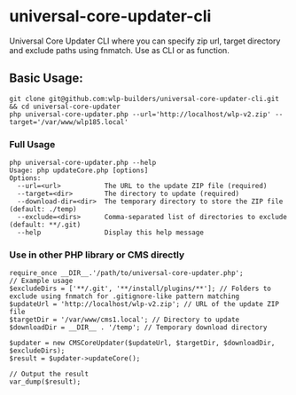 # universal-core-updater-cli
Universal Core Updater CLI where you can specify zip url, target directory and exclude paths using fnmatch. Use as CLI or as function.

## Basic Usage:
```
git clone git@github.com:wlp-builders/universal-core-updater-cli.git && cd universal-core-updater
php universal-core-updater.php --url='http://localhost/wlp-v2.zip' --target='/var/www/wlp185.local'
```

### Full Usage
```
php universal-core-updater.php --help
Usage: php updateCore.php [options]
Options:
  --url=<url>           The URL to the update ZIP file (required)
  --target=<dir>        The directory to update (required)
  --download-dir=<dir>  The temporary directory to store the ZIP file (default: ./temp)
  --exclude=<dirs>      Comma-separated list of directories to exclude (default: **/.git)
  --help                Display this help message
```

### Use in other PHP library or CMS directly
```
require_once __DIR__.'/path/to/universal-core-updater.php';
// Example usage 
$excludeDirs = ['**/.git', '**/install/plugins/**']; // Folders to exclude using fnmatch for .gitignore-like pattern matching
$updateUrl = 'http://localhost/wlp-v2.zip'; // URL of the update ZIP file
$targetDir = '/var/www/cms1.local'; // Directory to update
$downloadDir = __DIR__ . '/temp'; // Temporary download directory

$updater = new CMSCoreUpdater($updateUrl, $targetDir, $downloadDir, $excludeDirs);
$result = $updater->updateCore();

// Output the result
var_dump($result);
```
